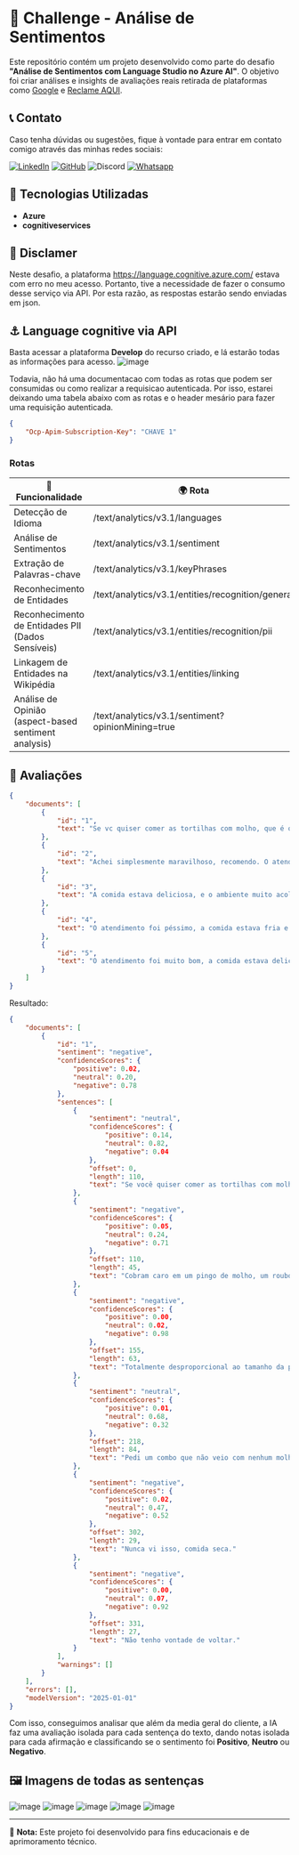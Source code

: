 # 🤖 Challenge - Análise de Sentimentos

Este repositório contém um projeto desenvolvido como parte do desafio **"Análise de Sentimentos com Language Studio no Azure AI"**. O objetivo foi criar análises e insights de avaliações reais retirada de plataformas como [Google](www.google.com) e [Reclame AQUI](https://www.reclameaqui.com.br/).

## :telephone_receiver: Contato
Caso tenha dúvidas ou sugestões, fique à vontade para entrar em contato comigo através das minhas redes sociais:

[![LinkedIn](https://img.shields.io/badge/LinkedIn-gabriel--rosaa-blue?logo=linkedin)](https://www.linkedin.com/in/gabriel-rosaa/)
[![GitHub](https://img.shields.io/badge/GitHub-Gabriel--Pink-black?logo=github)](https://github.com/Gabriel-Pink)
![Discord](https://img.shields.io/badge/Discord-gabriel.tec-%237289DA?logo=discord)
[![Whatsapp](https://img.shields.io/badge/Whatsapp-(11)%2091356--4300-%237289DA?logo=whatsapp)](https://wa.me/+5511913564300)

## :rocket: Tecnologias Utilizadas
- **Azure**
- **cognitiveservices**

## 🚧 Disclamer

Neste desafio, a plataforma https://language.cognitive.azure.com/ estava com erro no meu acesso. Portanto, tive a necessidade de fazer o consumo desse serviço via API. Por esta razão, as respostas estarão sendo enviadas em json.

## ⚓ Language cognitive via API

Basta acessar a plataforma **Develop** do recurso criado, e lá estarão todas as informações para acesso.
![image](https://github.com/user-attachments/assets/c1c4f859-bf98-41bd-be4b-d3a4f82bb21b)

Todavia, não há uma documentacao com todas as rotas que podem ser consumidas ou como realizar a requisicao autenticada. Por isso, estarei deixando uma tabela abaixo com as rotas e o header mesário para fazer uma requisição autenticada.

```json
{
	"Ocp-Apim-Subscription-Key": "CHAVE 1"
}
```

### Rotas

| 📌 **Funcionalidade**                                | 🌍 **Rota**                                       | ✨ Método |
| ---------------------------------------------------- | ------------------------------------------------- | -------- |
| Detecção de Idioma                                   | /text/analytics/v3.1/languages                    | POST     |
| Análise de Sentimentos                               | /text/analytics/v3.1/sentiment                    | POST     |
| Extração de Palavras-chave                           | /text/analytics/v3.1/keyPhrases                   | POST     |
| Reconhecimento de Entidades                          | /text/analytics/v3.1/entities/recognition/general | POST     |
| Reconhecimento de Entidades PII (Dados Sensíveis)    | /text/analytics/v3.1/entities/recognition/pii     | POST     |
| Linkagem de Entidades na Wikipédia                   | /text/analytics/v3.1/entities/linking             | POST     |
| Análise de Opinião (aspect-based sentiment analysis) | /text/analytics/v3.1/sentiment?opinionMining=true | POST     |


## 🎯 Avaliações 

```json
{
    "documents": [
        {
            "id": "1",
            "text": "Se vc quiser comer as tortilhas com molho, que é o certo em todo restaurante mexicano, tem que pagar a parte. Cobram caro em um pingo de molho, um roubo.. totalmente desproporcional ao tamanho da porção de tortilhas.. e pedi um combo que não veio nenhum molho também, nem no taco e nem na quesadilha.. nunca vi isso, comida seca . Não tenho vontade de voltar"
        },
        {
            "id": "2",
            "text": "Achei simplesmente maravilhoso, recomendo. O atendimento foi o melhor que já vi naquela praça de alimentação. Quanto a comida .... Coisa mais deliciosa, eu amo o burrito de costelinha BBQ e a tortilha de kit kat não tem pra ninguém. Outra vez fui comer o burrito Giga, esse é pra quem come bastante mesmo. Meus parabéns."
        },
        {
            "id": "3",
            "text": "A comida estava deliciosa, e o ambiente muito acolhedor. Fui jantar com amigos e todos adoraram as opções do menu."
        },
        {
            "id": "4",
            "text": "O atendimento foi péssimo, a comida estava fria e sem gosto. Não recomendo."
        },
        {
            "id": "5",
            "text": "O atendimento foi muito bom, a comida estava deliciosa e o ambiente muito agradável. Recomendo."
        }
    ]
}
```

Resultado:

```json
{
    "documents": [
        {
            "id": "1",
            "sentiment": "negative",
            "confidenceScores": {
                "positive": 0.02,
                "neutral": 0.20,
                "negative": 0.78
            },
            "sentences": [
                {
                    "sentiment": "neutral",
                    "confidenceScores": {
                        "positive": 0.14,
                        "neutral": 0.82,
                        "negative": 0.04
                    },
                    "offset": 0,
                    "length": 110,
                    "text": "Se você quiser comer as tortilhas com molho, que é o certo em todo restaurante mexicano, tem que pagar à parte."
                },
                {
                    "sentiment": "negative",
                    "confidenceScores": {
                        "positive": 0.05,
                        "neutral": 0.24,
                        "negative": 0.71
                    },
                    "offset": 110,
                    "length": 45,
                    "text": "Cobram caro em um pingo de molho, um roubo..."
                },
                {
                    "sentiment": "negative",
                    "confidenceScores": {
                        "positive": 0.00,
                        "neutral": 0.02,
                        "negative": 0.98
                    },
                    "offset": 155,
                    "length": 63,
                    "text": "Totalmente desproporcional ao tamanho da porção de tortilhas."
                },
                {
                    "sentiment": "neutral",
                    "confidenceScores": {
                        "positive": 0.01,
                        "neutral": 0.68,
                        "negative": 0.32
                    },
                    "offset": 218,
                    "length": 84,
                    "text": "Pedi um combo que não veio com nenhum molho também, nem no taco e nem na quesadilla."
                },
                {
                    "sentiment": "negative",
                    "confidenceScores": {
                        "positive": 0.02,
                        "neutral": 0.47,
                        "negative": 0.52
                    },
                    "offset": 302,
                    "length": 29,
                    "text": "Nunca vi isso, comida seca."
                },
                {
                    "sentiment": "negative",
                    "confidenceScores": {
                        "positive": 0.00,
                        "neutral": 0.07,
                        "negative": 0.92
                    },
                    "offset": 331,
                    "length": 27,
                    "text": "Não tenho vontade de voltar."
                }
            ],
            "warnings": []
        }
    ],
    "errors": [],
    "modelVersion": "2025-01-01"
}

```

Com isso, conseguimos analisar que além da media geral do cliente, a IA faz uma avaliação isolada para cada sentença do texto, dando notas isolada para cada afirmação e classificando se o sentimento foi **Positivo**, **Neutro** ou **Negativo**.

## 🖼 Imagens de todas as sentenças 

![image](https://github.com/user-attachments/assets/e71babdc-8f40-466e-bc77-fd0de29e967e)
![image](https://github.com/user-attachments/assets/ade6bd20-1867-4e22-98cb-4bdd37a1d393)
![image](https://github.com/user-attachments/assets/c8ee2b77-5eb2-4901-aea5-7497694780ad)
![image](https://github.com/user-attachments/assets/6b07e553-1627-420a-8862-ca1132927afd)
![image](https://github.com/user-attachments/assets/33ecd85b-048f-4294-97ce-3d0bef190061)

---
:pushpin: **Nota:** Este projeto foi desenvolvido para fins educacionais e de aprimoramento técnico.
